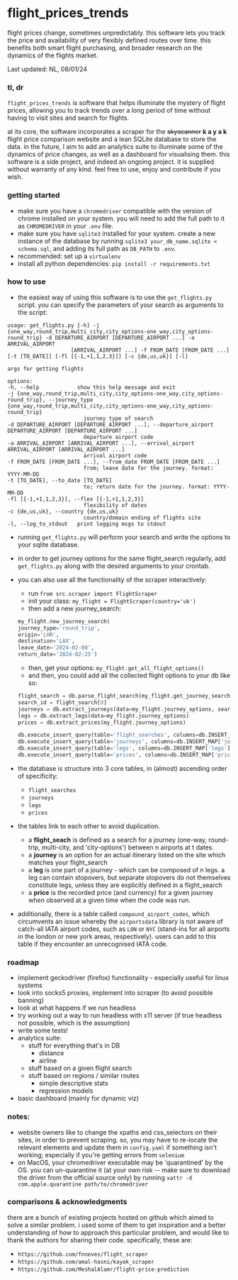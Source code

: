 # flight_prices_trends
flight prices change, sometimes unpredictably. this software lets you track the price and availability of very flexibly defined routes over time. this benefits both smart flight purchasing, and broader research on the dynamics of the flights market. 

Last updated: NL, 08/01/24

### tl, dr
`flight_prices_trends` is software that helps illuminate the mystery of flight prices, allowing you to track trends over a long period of time without having to visit sites and search for flights.  

at its core, the software incorporates a scraper for the ~~skyscanner~~ **k a y a k** flight price comparison website and a lean SQLite database to store the data. in the future, I aim to add an analytics suite to illuminate some of the dynamics of price changes, as well as a dashboard for visualising them. this software is a side project, and indeed an ongoing project. it is supplied without warranty of any kind. feel free to use, enjoy and contribute if you wish. 

### getting started
- make sure you have a `chromedriver` compatible with the version of chrome installed on your system. you will need to add the full path to it as `CHROMEDRIVER` in your `.env` file. 
- make sure you have `sqlite3` installed for your system. create a new instance of the database by running `sqlite3 your_db_name.sqlite < schema.sql`, and adding its full path as `DB_PATH` to `.env`.
- recommended: set up a `virtualenv`
- install all python dependencies: `pip install -r requirements.txt` 

### how to use
- the easiest way of using this software is to use the `get_flights.py` script. you can specify the parameters of your search as arguments to the script: 

```
usage: get_flights.py [-h] -j {one_way,round_trip,multi_city,city_options-one_way,city_options-round_trip} -d DEPARTURE_AIRPORT [DEPARTURE_AIRPORT ...] -a ARRIVAL_AIRPORT
                    [ARRIVAL_AIRPORT ...] -f FROM_DATE [FROM_DATE ...] [-t [TO_DATE]] [-fl [{-1,+1,1,2,3}]] [-c {de,us,uk}] [-l]

args for getting flights

options:
-h, --help            show this help message and exit
-j {one_way,round_trip,multi_city,city_options-one_way,city_options-round_trip}, --journey_type {one_way,round_trip,multi_city,city_options-one_way,city_options-round_trip}
                        journey type of search
-d DEPARTURE_AIRPORT [DEPARTURE_AIRPORT ...], --departure_airport DEPARTURE_AIRPORT [DEPARTURE_AIRPORT ...]
                        departure airport code
-a ARRIVAL_AIRPORT [ARRIVAL_AIRPORT ...], --arrival_airport ARRIVAL_AIRPORT [ARRIVAL_AIRPORT ...]
                        arrival airport code
-f FROM_DATE [FROM_DATE ...], --from_date FROM_DATE [FROM_DATE ...]
                        from; leave date for the journey. format: YYYY-MM-DD
-t [TO_DATE], --to_date [TO_DATE]
                        to; return date for the journey. format: YYYY-MM-DD
-fl [{-1,+1,1,2,3}], --flex [{-1,+1,1,2,3}]
                        flexibility of dates
-c {de,us,uk}, --country {de,us,uk}
                        country/domain ending of flights site
-l, --log_to_stdout   print logging msgs to stdout
```
- running `get_flights.py` will perform your search and write the options to your sqlite database. 
- in order to get journey options for the same flight_search regularly, add `get_flights.py` along with the desired arguments to your crontab. 

- you can also use all the functionality of the scraper interactively: 
    - run `from src.scraper import FlightScraper` 
    - init your class: `my_flight = FlightScraper(country='uk')`
    - then add a new journey_search:
    ```python
    my_flight.new_journey_search(
    journey_type='round_trip', 
    origin='LHR', 
    destination='LAX', 
    leave_date='2024-02-08',
    return_date='2024-02-25')
    ```
    - then, get your options: `my_flight.get_all_flight_options()`
    - and then, you could add all the collected flight options to your db like so:
    
    ```python
    flight_search = db.parse_flight_search(my_flight.get_journey_search())
    search_id = flight_search[0]
    journeys = db.extract_journeys(data=my_flight.journey_options, search_id=search_id)
    legs = db.extract_legs(data=my_flight.journey_options)
    prices = db.extract_prices(my_flight.journey_options)

    db.execute_insert_query(table='flight_searches', columns=db.INSERT_MAP['flight_searches'], data=flight_search)
    db.execute_insert_query(table='journeys', columns=db.INSERT_MAP['journeys'], data=journeys)
    db.execute_insert_query(table='legs', columns=db.INSERT_MAP['legs'], data=legs)
    db.execute_insert_query(table='prices', columns=db.INSERT_MAP['prices'], data=prices)
    ```
- the database is structure into 3 core tables, in (almost) ascending order of specificity:
    - `flight_searches`
    - `journeys`
    - `legs`
    - `prices`
- the tables link to each other to avoid duplication. 
    - a **flight_seach** is defined as a search for a journey (one-way, round-trip, multi-city, and 'city-options') between n airports at t dates. 
    - a **journey** is an option for an actual itinerary listed on the site which matches your flight_search
    - a **leg** is one part of a journey - which can be composed of n legs. a leg can contain stopovers, but separate stopovers do not themselves constitute legs, unless they are explicitly defined in a flight_search
    - a **price** is the recorded price (and currency) for a given journey when observed at a given time when the code was run. 
- additionally, there is a table called `compound_airport_codes`, which circumvents an issue whereby the `airportsdata` library is not aware of catch-all IATA airport codes, such as `LON` or `NYC` (stand-ins for all airports in the london or new york areas, respectively). users can add to this table if they encounter an unrecognised IATA code. 

### roadmap
- implement geckodriver (firefox) functionality - especially useful for linux systems
- look into socks5 proxies, implement into scraper (to avoid possible banning)
- look at what happens if we run headless
- try working out a way to run headless with x11 server (if true headless not possible, which is the assumption)
- write some tests!
- analytics suite:
    - stuff for everything that's in DB
        - distance
        - airline
    - stuff based on a given flight search
    - stuff based on regions / similar routes
        - simple descriptive stats
        - regression models
- basic dashboard (mainly for dynamic viz)

### notes:
- website owners like to change the xpaths and css_selectors on their sites, in order to prevent scraping. so, you may have to re-locate the relevant elements and update them in `config.yaml` if something isn't working; especially if you're getting errors from `selenium` 
- on MacOS, your chromedriver executable may be 'quarantined' by the OS. you can un-quarantine it (at your own risk -- make sure to download the driver from the official source only) by running  `xattr -d com.apple.quarantine path/to/chromedriver`

### comparisons & acknowledgments
there are a bunch of existing projects hosted on github which aimed to solve a similar problem. i used some of them to get inspiration and a better understanding of how to approach this particular problem, and would like to thank the authors for sharing their code. specifically, these are:

- `https://github.com/fnneves/flight_scraper` 
- `https://github.com/amal-hasni/kayak_scraper` 
- `https://github.com/MeshalAlamr/flight-price-prediction`  
